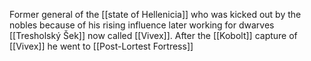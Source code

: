 Former general of the [[state of Hellenicia]] who was kicked out by the nobles because of his rising influence later working for dwarves [[Tresholský Šek]] now called [[Vivex]].
After the [[Kobolt]] capture of [[Vivex]] he went to [[Post-Lortest Fortress]] 